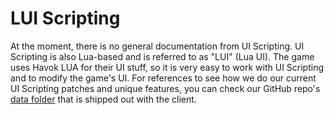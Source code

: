 # LUI Scripting

At the moment, there is no general documentation from UI Scripting. UI Scripting is also Lua-based and is referred to as "LUI" (Lua UI). The game uses Havok LUA for their UI stuff, so it is very easy to work with UI Scripting and to modify the game's UI. For references to see how we do our current UI Scripting patches and unique features, you can check our GitHub repo's [data folder](https://github.com/h1-mod/h1-mod/tree/develop/data/ui_scripts) that is shipped out with the client.
